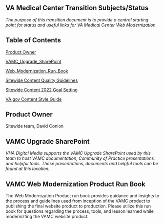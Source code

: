 ## VA Medical Center Transition Subjects/Status
_The purpose of this transition document is to provide a central starting point for status and useful links for VA Medical Center Web Modernization._

## Table of Contents
[Product Owner](#Product-Owners)

[VAMC_Upgrade_SharePoint](#VAMC-Upgrade-SharePoint)

[Web_Modernization_Run_Book](#VAMC-Web-Modernization-Product-Run-Book)

[Sitewide Content Quality Guidelines](#Sitewide-Content-Quality-Assurance-process-guidelines)

[Sitewide Content 2022 Goal Setting](#Sitewide-Content-2022-Goal-Setting)

[VA.gov Content Style Guide](#Sitewide-Content-VA-style-guide)


## Product Owner
Sitewide team, David Conlon

## VAMC Upgrade SharePoint
_VHA Digital Media supports the VAMC Upgrade SharePoint used by this team to host VAMC documentation, Community of Practice presentations, and helpful tools.  These presentations, documents and helpful tools can be found at this location._

## VAMC Web Modernization Product Run Book 
The Web Modernization Product run book provides guidance and insights to the process and guidelines used from inception of the VAMC product to publishing the final website product to production.  Please utilize this run book for questions regarding the process, tools, and lesson learned while modernizting the VAMC website product.


